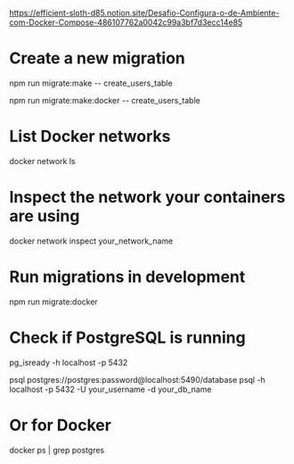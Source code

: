 https://efficient-sloth-d85.notion.site/Desafio-Configura-o-de-Ambiente-com-Docker-Compose-486107762a0042c99a3bf7d3ecc14e85



# Create a new migration
npm run migrate:make -- create_users_table

npm run migrate:make:docker -- create_users_table

# List Docker networks
docker network ls

# Inspect the network your containers are using
docker network inspect your_network_name

# Run migrations in development 
npm run migrate:docker


# Check if PostgreSQL is running
pg_isready -h localhost -p 5432

psql postgres://postgres:password@localhost:5490/database
psql -h localhost -p 5432 -U your_username -d your_db_name

# Or for Docker
docker ps | grep postgres